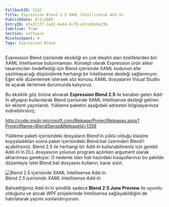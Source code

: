 ```yaml
---
FallbackID: 2142
Title: Expression Blend 2.5 XAML Intellisense Add-In
PublishDate: 8/3/2008
EntryID: 43a371f7-1ad2-4e44-9c79-e57e5bb9a23b
IsActive: True
Section: software
MinutesSpent: 0
Tags: Expression Blend
---
```

Expression Blend içerisinde eksikliği en çok eleştiri alan özelliklerden
biri XAML Intellisense bulunmaması. Konsept olarak Expression ürün
ailesi tasarımcıları hedeflediği için Blend içerisinde XAML kodunun elle
yazılmayacağı düşünülerek herhangi bir Intellisense desteği sağlanmıyor.
Eğer elle düzenlemek istersek söz konusu XAML dosyalarını Visual Studio
ile açarak ilerlemek durumunda kalıyoruz.

Bu eksiklik göz önüne alınarak **Expression Blend 2.5** ile beraber
gelen Add-In altyapısı kullanılarak Blend içerisinde XAML Intellisense
desteği getiren bir eklenti yayınlandı. Yükleme paketini aşağıdaki
adresten bilgisayarınıza indirebilirsiniz;

<http://code.msdn.microsoft.com/Release/ProjectReleases.aspx?ProjectName=BlendSense&ReleaseId=1358>

Yükleme paketi içerisindeki dosyaların Blend'in yüklü olduğu klasöre
kopyaladıktan sonra paket içerisindeki Blend.bat üzerinden Blend'i
açabilirsiniz. Blend 2.5 ile herhangi bir Add-In kullanabilmeniz için
gerekli Add-In'in DLL dosyasının yolunun program açılırken argument
olarak aktarılması gerekiyor. O nedenle ister hali hazırdaki
kısayollarınızı bu şekilde düzenleyiz ister Blend.bat dosyasını
kullanın, karar sizin.

![Blend 2.5 içerisinde XAML Intellisense
Add-In](http://cdn.daron.yondem.com/assets/2142/02082008_1.png)\
*Blend 2.5 içerisinde XAML Intellisense Add-In*

Bahsettiğimiz Add-In'in şimdilik sadece **Blend 2.5 June Preview** ile
uyumlu olduğunu ve ancak WPF projelerinde Intellisense sağlayabildiğini
de hatırlatarak yazımı sonlandırıyorum.


